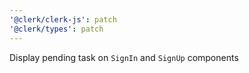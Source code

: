 ```yaml
---
'@clerk/clerk-js': patch
'@clerk/types': patch
---
```


Display pending task on `SignIn` and `SignUp` components
